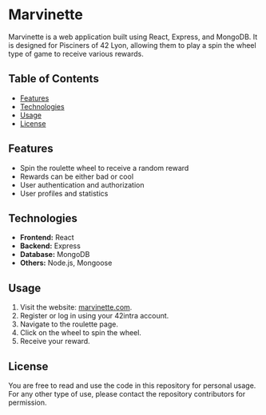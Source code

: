 # Marvinette

Marvinette is a web application built using React, Express, and MongoDB. It is designed for Pisciners of 42 Lyon, allowing them to play a spin the wheel type of game to receive various rewards.

## Table of Contents

- [Features](#features)
- [Technologies](#technologies)
- [Usage](#usage)
- [License](#license)

## Features

- Spin the roulette wheel to receive a random reward
- Rewards can be either bad or cool
- User authentication and authorization
- User profiles and statistics

## Technologies

- **Frontend:** React
- **Backend:** Express
- **Database:** MongoDB
- **Others:** Node.js, Mongoose

## Usage

1. Visit the website: [marvinette.com](http://marvinette.com).
2. Register or log in using your 42intra account.
3. Navigate to the roulette page.
4. Click on the wheel to spin the wheel.
5. Receive your reward.

## License

You are free to read and use the code in this repository for personal usage. For any other type of use, please contact the repository contributors for permission.
